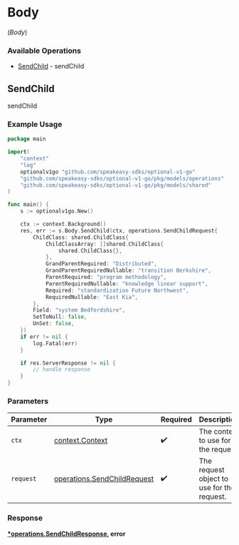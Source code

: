 # Body
(*Body*)

### Available Operations

* [SendChild](#sendchild) - sendChild

## SendChild

sendChild

### Example Usage

```go
package main

import(
	"context"
	"log"
	optionalv1go "github.com/speakeasy-sdks/optional-v1-go"
	"github.com/speakeasy-sdks/optional-v1-go/pkg/models/operations"
	"github.com/speakeasy-sdks/optional-v1-go/pkg/models/shared"
)

func main() {
    s := optionalv1go.New()

    ctx := context.Background()
    res, err := s.Body.SendChild(ctx, operations.SendChildRequest{
        ChildClass: shared.ChildClass{
            ChildClassArray: []shared.ChildClass{
                shared.ChildClass{},
            },
            GrandParentRequired: "Distributed",
            GrandParentRequiredNullable: "transition Berkshire",
            ParentRequired: "program methodology",
            ParentRequiredNullable: "knowledge linear support",
            Required: "standardization Future Northwest",
            RequiredNullable: "East Kia",
        },
        Field: "system Bedfordshire",
        SetToNull: false,
        UnSet: false,
    })
    if err != nil {
        log.Fatal(err)
    }

    if res.ServerResponse != nil {
        // handle response
    }
}
```

### Parameters

| Parameter                                                                  | Type                                                                       | Required                                                                   | Description                                                                |
| -------------------------------------------------------------------------- | -------------------------------------------------------------------------- | -------------------------------------------------------------------------- | -------------------------------------------------------------------------- |
| `ctx`                                                                      | [context.Context](https://pkg.go.dev/context#Context)                      | :heavy_check_mark:                                                         | The context to use for the request.                                        |
| `request`                                                                  | [operations.SendChildRequest](../../models/operations/sendchildrequest.md) | :heavy_check_mark:                                                         | The request object to use for the request.                                 |


### Response

**[*operations.SendChildResponse](../../models/operations/sendchildresponse.md), error**

